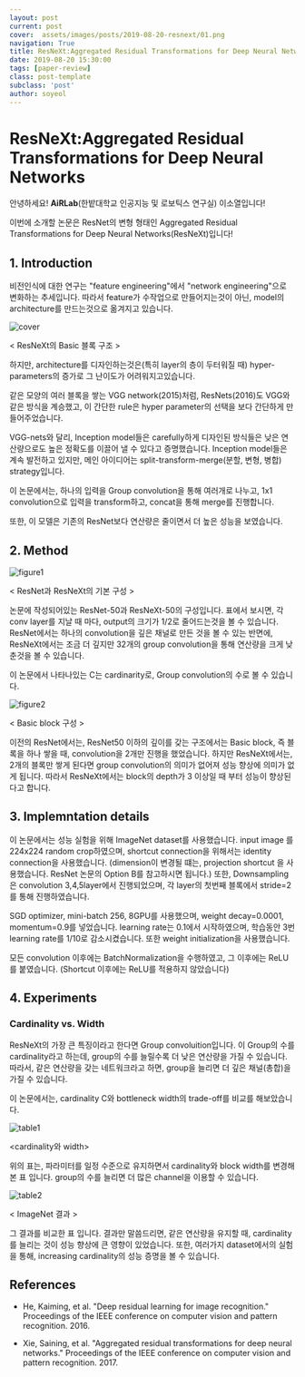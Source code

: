 ```yaml
---
layout: post
current: post
cover:  assets/images/posts/2019-08-20-resnext/01.png
navigation: True
title: ResNeXt:Aggregated Residual Transformations for Deep Neural Networks
date: 2019-08-20 15:30:00
tags: [paper-review]
class: post-template
subclass: 'post'
author: soyeol
---
```


# ResNeXt:Aggregated Residual Transformations for Deep Neural Networks

안녕하세요! **AiRLab**(한밭대학교 인공지능 및 로보틱스 연구실) 이소열입니다!

이번에 소개할 논문은 ResNet의 변형 형태인 Aggregated Residual Transformations for Deep Neural Networks(ResNeXt)입니다!

## 1. Introduction

비전인식에 대한 연구는 "feature engineering"에서 "network engineering"으로 변화하는 추세입니다. 따라서 feature가 수작업으로 만들어지는것이 아닌, model의 architecture를 만드는것으로 옮겨지고 있습니다.

![cover](/assets/images/posts/2019-08-20-ResNeXt/01.png)

< ResNeXt의 Basic 블록 구조 >

하지만, architecture를 디자인하는것은(특히 layer의 층이 두터워질 때) hyper-parameters의 증가로 그 난이도가 어려워지고있습니다.

같은 모양의 여러 블록을 쌓는 VGG network(2015)처럼, ResNets(2016)도 VGG와 같은 방식을 계승했고, 이 간단한 rule은 hyper parameter의 선택을 보다 간단하게 만들어주었습니다.

VGG-nets와 달리, Inception model들은 carefully하게 디자인된 방식들은 낮은 연산량으로도 높은 정확도를 이끌어 낼 수 있다고 증명했습니다. Inception model들은 계속 발전하고 있지만, 메인 아이디어는 split-transform-merge(분할, 변형, 병합) strategy입니다.

이 논문에서는, 하나의 입력을 Group convolution을 통해 여러개로 나누고, 1x1 convolution으로 입력을 transform하고, concat을 통해 merge를 진행합니다.

또한, 이 모델은 기존의 ResNet보다 연산량은 줄이면서 더 높은 성능을 보였습니다.

## 2. Method

![figure1](/assets/images/posts/2019-08-20-ResNeXt/02.png)

< ResNet과 ResNeXt의 기본 구성 >

논문에 작성되어있는 ResNet-50과 ResNeXt-50의 구성입니다. 표에서 보시면, 각 conv layer를 지날 때 마다, output의 크기가 1/2로 줄어드는것을 볼 수 있습니다. ResNet에서는 하나의 convolution을 깊은 채널로 만든 것을 볼 수 있는 반면에, ResNeXt에서는 조금 더 깊지만 32개의 group convolution을 통해 연산량을 크게 낮춘것을 볼 수 있습니다. 

이 논문에서 나타나있는 C는 cardinarity로, Group convolution의 수로 볼 수 있습니다.

![figure2](/assets/images/posts/2019-08-20-ResNeXt/03.png)

< Basic block 구성 >


이전의 ResNet에서는, ResNet50 이하의 깊이를 갖는 구조에서는 Basic block, 즉 블록을 하나 쌓을 때, convolution을 2개만 진행을 했었습니다. 하지만 ResNeXt에서는, 2개의 블록만 쌓게 된다면 group convolution의 의미가 없어져 성능 향상에 의미가 없게 됩니다. 따라서 ResNeXt에서는 block의 depth가 3 이상일 때 부터 성능이 향상된다고 합니다.

## 3. Implemntation details

이 논문에서는 성능 실험을 위해 ImageNet dataset를 사용했습니다. input image 를 224x224 random crop하였으며, shortcut connection을 위해서는 identity connection을 사용했습니다. (dimension이 변경될 떄는, projection shortcut 을 사용했습니다. ResNet 논문의 Option B를 참고하시면 됩니다.) 또한, Downsampling은 convolution 3,4,5layer에서 진행되었으며, 각 layer의 첫번째 블록에서 stride=2를 통해 진행하였습니다. 

SGD optimizer, mini-batch 256, 8GPU를 사용했으며, weight decay=0.0001, momentum=0.9를 넣었습니다. learning rate는 0.1에서 시작하였으며, 학습동안 3번 learning rate를 1/10로 감소시켰습니다. 또한 weight initialization을 사용했습니다.

모든 convolution 이후에는 BatchNormalization을 수행하였고, 그 이후에는 ReLU를 붙였습니다. (Shortcut 이후에는 ReLU를 적용하지 않았습니다)

## 4. Experiments

### Cardinality vs. Width

ResNeXt의 가장 큰 특징이라고 한다면 Group convoluition입니다. 이 Group의 수를 cardinality라고 하는데, group의 수를 늘릴수록 더 낮은 연산량을 가질 수 있습니다. 따라서, 같은 연산량을 갖는 네트워크라고 하면, group을 늘리면 더 깊은 채널(총합)을 가질 수 있습니다.

이 논문에서는, cardinality C와 bottleneck width의 trade-off를 비교를 해보았습니다.

![table1](/assets/images/posts/2019-08-20-ResNeXt/04.png)

<cardinality와 width>

위의 표는, 파라미터를 일정 수준으로 유지하면서 cardinality와 block width를 변경해본 표 입니다. group의 수를 늘리면 더 많은 channel을 이용할 수 있습니다.

![table2](/assets/images/posts/2019-08-20-ResNeXt/05.png)

< ImageNet 결과 >

그 결과를 비교한 표 입니다. 결과만 말씀드리면, 같은 연산량을 유지할 때, cardinality를 늘리는 것이 성능 향상에 큰 영향이 있었습니다. 또한, 여러가지 dataset에서의 실험을 통해, increasing cardinality의 성능 증명을 볼 수 있습니다.

## References

- He, Kaiming, et al. "Deep residual learning for image recognition." Proceedings of the IEEE conference on computer vision and pattern recognition. 2016.

- Xie, Saining, et al. "Aggregated residual transformations for deep neural networks." Proceedings of the IEEE conference on computer vision and pattern recognition. 2017.
